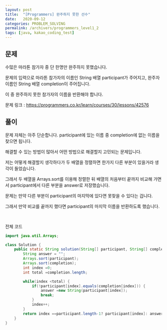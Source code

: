 ```yaml
---
layout: post
title:  "[Programmers] 완주하지 못한 선수"
date:   2020-09-12
categories: PROBLEM_SOLVING
permalink: /archivers/programmers_level1_2
tags: [java, kakao_coding_test]
---
```


## 문제

수많은 마라톤 참가자 중 단 한명만 완주하지 못했습니다.

문제의 입력으로 마라톤 참가자의 이름인 String 배열 participant가 주어지고, 완주자 이름인 String 배열 completion이 주어집니다.

이 중 완주하지 못한 참가자의 이름을 반환해야 합니다.

문제 링크 : <https://programmers.co.kr/learn/courses/30/lessons/42576>

## 풀이

문제 자체는 아주 단순합니다. participant에 있는 이름 중 completion에 없는 이름을 찾으면 됩니다.

해결할 수 있는 방법이 많아서 어떤 방법으로 해결할지 고민되는 문제입니다.

저는 어떻게 해결할지 생각하다가 두 배열을 정렬하면 한가지 다른 부분이 있을거라 생각이 들었습니다.

그래서 두 배열을 Arrays.sort를 이용해 정렬한 뒤 배열의 처음부터 끝까지 비교해 가면서 participant에서 다른 부분을 answer로 저장했습니다.

문제는 만약 다른 부분이 participant의 마지막에 있다면 못찾을 수 있다는 겁니다.

그래서 만약 비교를 끝까지 했다면 participant의 마지막 이름을 반환하도록 했습니다.

<br/>

전체 코드

~~~java
import java.util.Arrays;

class Solution {
    public static String solution(String[] participant, String[] completion) {
		String answer = "";
		Arrays.sort(participant);
		Arrays.sort(completion);
		int index =0;
		int total =completion.length;

		while(index <total) {
			if(!participant[index].equals(completion[index])) {
				answer =new String(participant[index]);
				break;
			}
			index++;
		}
        return index ==participant.length-1? participant[index]: answer;
    }
}
~~~

<br/>
<br/>